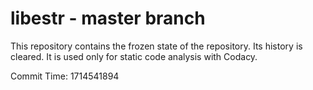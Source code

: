 # libestr - master branch

This repository contains the frozen state of the repository.
Its history is cleared. It is used only for static code
analysis with Codacy.

Commit Time: 1714541894
